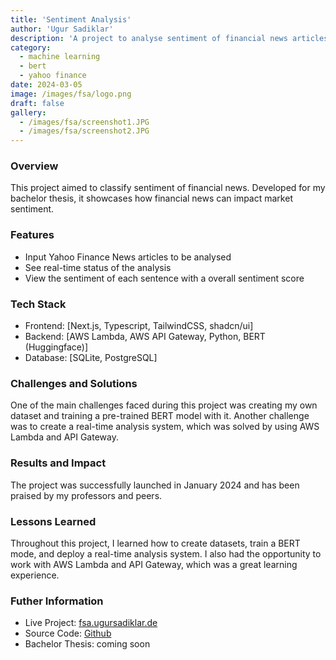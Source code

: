 ```yaml
---
title: 'Sentiment Analysis'
author: 'Ugur Sadiklar'
description: 'A project to analyse sentiment of financial news articles'
category:
  - machine learning
  - bert
  - yahoo finance
date: 2024-03-05
image: /images/fsa/logo.png
draft: false
gallery:
  - /images/fsa/screenshot1.JPG
  - /images/fsa/screenshot2.JPG
---
```


### Overview

This project aimed to classify sentiment of financial news. Developed for my bachelor thesis, it showcases how financial news can impact market sentiment.

### Features

- Input Yahoo Finance News articles to be analysed
- See real-time status of the analysis
- View the sentiment of each sentence with a overall sentiment score

### Tech Stack

- Frontend: [Next.js, Typescript, TailwindCSS, shadcn/ui]
- Backend: [AWS Lambda, AWS API Gateway, Python, BERT (Huggingface)]
- Database: [SQLite, PostgreSQL]

### Challenges and Solutions

One of the main challenges faced during this project was creating my own dataset and training a pre-trained BERT model with it. Another challenge was to create a real-time analysis system, which was solved by using AWS Lambda and API Gateway.

### Results and Impact

The project was successfully launched in January 2024 and has been praised by my professors and peers.

### Lessons Learned

Throughout this project, I learned how to create datasets, train a BERT mode, and deploy a real-time analysis system.
I also had the opportunity to work with AWS Lambda and API Gateway, which was a great learning experience.

### Futher Information

- Live Project: [fsa.ugursadiklar.de](http://fsa.ugursadiklar.de)
- Source Code: [Github](https://github.com/ugur-sa/financial-sentiment-analysis)
- Bachelor Thesis: coming soon
